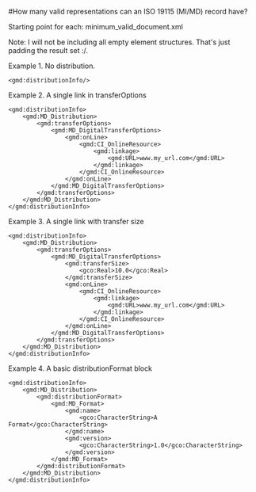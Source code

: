 #How many valid representations can an ISO 19115 (MI/MD) record have?


Starting point for each: minimum_valid_document.xml

Note: I will not be including all empty element structures. That's just padding the result set :/.

Example 1. No distribution.

```
<gmd:distributionInfo/>
```

Example 2. A single link in transferOptions 

```
<gmd:distributionInfo>
    <gmd:MD_Distribution>
        <gmd:transferOptions>
            <gmd:MD_DigitalTransferOptions>
                <gmd:onLine>
                    <gmd:CI_OnlineResource>
                        <gmd:linkage>
                            <gmd:URL>www.my_url.com</gmd:URL>
                        </gmd:linkage>
                    </gmd:CI_OnlineResource>
                </gmd:onLine>
            </gmd:MD_DigitalTransferOptions>
        </gmd:transferOptions>
    </gmd:MD_Distribution>
</gmd:distributionInfo>
```

Example 3. A single link with transfer size

```
<gmd:distributionInfo>
    <gmd:MD_Distribution>
        <gmd:transferOptions>
            <gmd:MD_DigitalTransferOptions>
                <gmd:transferSize>
                    <gco:Real>10.0</gco:Real>
                </gmd:transferSize>
                <gmd:onLine>
                    <gmd:CI_OnlineResource>
                        <gmd:linkage>
                            <gmd:URL>www.my_url.com</gmd:URL>
                        </gmd:linkage>
                    </gmd:CI_OnlineResource>
                </gmd:onLine>
            </gmd:MD_DigitalTransferOptions>
        </gmd:transferOptions>
    </gmd:MD_Distribution>
</gmd:distributionInfo>
```

Example 4. A basic distributionFormat block

```
<gmd:distributionInfo>
    <gmd:MD_Distribution>
        <gmd:distributionFormat>
            <gmd:MD_Format>
                <gmd:name>
                    <gco:CharacterString>A Format</gco:CharacterString>
                </gmd:name>
                <gmd:version>
                    <gco:CharacterString>1.0</gco:CharacterString>
                </gmd:version>
            </gmd:MD_Format>
        </gmd:distributionFormat>
    </gmd:MD_Distribution>
</gmd:distributionInfo>
```


